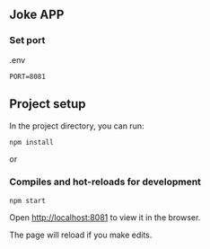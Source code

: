 ## Joke APP

### Set port
.env
```
PORT=8081
```


## Project setup

In the project directory, you can run:

```
npm install
```

or

### Compiles and hot-reloads for development

```
npm start
```

Open [http://localhost:8081](http://localhost:8081) to view it in the browser.

The page will reload if you make edits.
